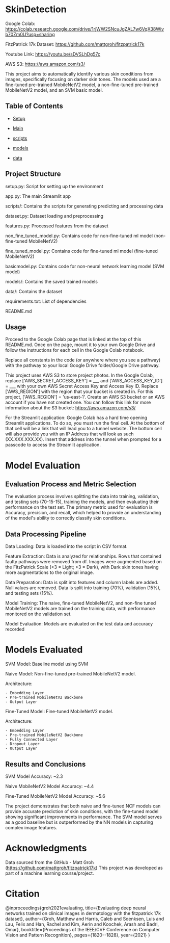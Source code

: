 # SkinDetection

Google Colab: https://colab.research.google.com/drive/1rjWW2SNcuJgZAL7w6VqX38Wivb70Zm0U?usp=sharing

FitzPatrick 17k Dataset: https://github.com/mattgroh/fitzpatrick17k

Youtube Link: https://youtu.be/sDVSLhDg57c

AWS S3: https://aws.amazon.com/s3/

This project aims to automatically identify various skin conditions from images, specifically focusing on darker skin tones. The models used are a fine-tuned pre-trained MobileNetV2 model, a non-fine-tuned pre-trained MobileNetV2 model, and an SVM basic model.

## Table of Contents

- [Setup](#setup)

- [Main](#main)

- [scripts](#scripts)

- [models](#models)

- [data](#data)

## Project Structure
setup.py: Script for setting up the environment

app.py: The main Streamlit app

scripts/: Contains the scripts for generating predicting and processing data

dataset.py: Dataset loading and preprocessing

features.py: Processed features from the dataset

non_fine_tuned_model.py: Contains code for non-fine-tuned ml model (non-fine-tuned MobileNetV2)

fine_tuned_model.py: Contains code for fine-tuned ml model (fine-tuned MobileNetV2)

basicmodel.py: Contains code for non-neural network learning model (SVM model)

models/: Contains the saved trained models

data/: Contains the dataset

requirements.txt: List of dependencies

README.md


## Usage
Proceed to the Google Colab page that is linked at the top of this README.md. Once on the page, mount it to your own Google Drive and follow the instructions for each cell in the Google Colab notebook.

Replace all constants in the code (or anywhere where you see a pathway) with the pathway to your local Google Drive folder/Google Drive pathway.

This project uses AWS S3 to store project photos. In the Google Colab, replace ['AWS_SECRET_ACCESS_KEY'] = ___ and ['AWS_ACCESS_KEY_ID'] = ___ with your own AWS Secret Access Key and Access Key ID. Replace ['AWS_REGION'] with the region that your bucket is created in. For this project, ['AWS_REGION'] = 'us-east-1'. Create an AWS S3 bucket or an AWS account if you have not created one. You can follow this link for more information about the S3 bucket: https://aws.amazon.com/s3/

For the Streamlit application: Google Colab has a hard time opening Streamlit applications. To do so, you must run the final cell. At the bottom of that cell will be a link that will lead you to a tunnel website. The bottom cell will also provide you with an IP Address that will look as such (XX.XXX.XXX.XX). Insert that address into the tunnel when prompted for a passcode to access the Streamlit application.

# Model Evaluation

## Evaluation Process and Metric Selection

The evaluation process involves splitting the data into training, validation, and testing sets (70-15-15), training the models, and then evaluating their performance on the test set. The primary metric used for evaluation is Accuracy, precision, and recall, which helped to provide an understanding of the model's ability to correctly classify skin conditions. 

## Data Processing Pipeline

Data Loading: Data is loaded into the script in CSV format.

Feature Extraction: Data is analyzed for relationships. Rows that contained faulty pathways were removed from df. Images were augmented based on the FitzPatrick Scale (<3 = Light; >3 = Dark), with Dark skin tones having more augmentations to the original image.

Data Preparation: Data is split into features and column labels are added. Null values are removed. Data is split into training (70%), validation (15%), and testing sets (15%).

Model Training: The naive, fine-tuned MobileNetV2, and non-fine tuned MobileNetV2 models are trained on the training data, with performance monitored on the validation set.

Model Evaluation: Models are evaluated on the test data and accuracy recorded

# Models Evaluated

SVM Model: Baseline model using SVM 

Naive Model: Non-fine-tuned pre-trained MobileNetV2 model.

  Architecture:
  
    - Embedding Layer
    - Pre-trained MobileNetV2 Backbone
    - Output Layer



Fine-Tuned Model: Fine-tuned MobileNetV2 model.

  Architecture:
    
    - Embedding Layer
    - Pre-trained MobileNetV2 Backbone
    - Fully Connected Layer
    - Dropout Layer
    - Output Layer

  
## Results and Conclusions
SVM Model Accuracy: ~2.3

Naive MobileNetV2 Model Accuracy: ~4.4

Fine-Tuned MobileNetV2 Model Accuracy: ~5.6

The project demonstrates that both naive and fine-tuned NCF models can provide accurate prediction of skin conditions, with the fine-tuned model showing significant improvements in performance. The SVM model serves as a good baseline but is outperformed by the NN models in capturing complex image features.

# Acknowledgments
Data sourced from the GitHub - Matt Groh (https://github.com/mattgroh/fitzpatrick17k)
This project was developed as part of a machine learning course/project.

# Citation
@inproceedings{groh2021evaluating,
  title={Evaluating deep neural networks trained on clinical images in dermatology with the fitzpatrick 17k dataset},
  author={Groh, Matthew and Harris, Caleb and Soenksen, Luis and Lau, Felix and Han, Rachel and Kim, Aerin and Koochek, Arash and Badri, Omar},
  booktitle={Proceedings of the IEEE/CVF Conference on Computer Vision and Pattern Recognition},
  pages={1820--1828},
  year={2021}
}
